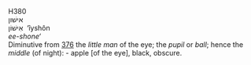 H380  
אישׁון  
אִישׁוֹן ‎ ‘ı̂yshôn  
*ee-shone‘*  
Diminutive from [376](h0376) the *little* *man* of the eye; the *pupil*
or *ball*; hence the *middle* (of night): - apple \[of the eye\], black,
obscure.  
